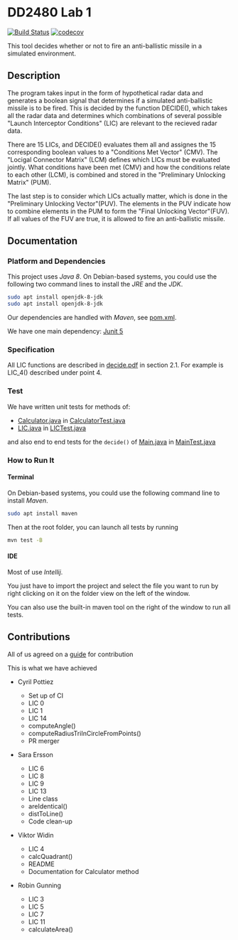 # DD2480 Lab 1
[![Build Status](https://travis-ci.org/Cpptz/dd22480_lab_1.svg?branch=master)](https://travis-ci.org/Cpptz/dd22480_lab_1)
[![codecov](https://codecov.io/gh/Cpptz/dd22480_lab_1/branch/master/graph/badge.svg)](https://codecov.io/gh/Cpptz/dd22480_lab_1)

This tool decides whether or not to fire an anti-ballistic missile in a simulated environment.


## Description
The program takes input in the form of hypothetical radar data and generates a boolean signal that determines if a simulated anti-ballistic missile is to be fired. This is decided by the function DECIDE(), which takes all the radar data and determines which combinations of several possible "Launch Interceptor Conditions" (LIC) are relevant to the recieved radar data. 

There are 15 LICs, and DECIDE() evaluates them all and assignes the 15 corresponding boolean values to a "Conditions Met Vector" (CMV). The "Locigal Connector Matrix" (LCM) defines which LICs must be evaluated jointly. What conditions have been met (CMV) and how the conditions relate to each other (LCM), is combined and stored in the "Preliminary Unlocking Matrix" (PUM). 

The last step is to consider which LICs actually matter, which is done in the "Preliminary Unlocking Vector"(PUV). The elements in the PUV indicate how to combine elements in the PUM to form the "Final Unlocking Vector"(FUV). If all values of the FUV are true, it is allowed to fire an anti-ballistic missile.

## Documentation
### Platform and Dependencies
This project uses *Java 8*.
On Debian-based systems, you could use the following two command lines to install the *JRE* and the *JDK*.
```bash
sudo apt install openjdk-8-jdk
sudo apt install openjdk-8-jdk
```
Our dependencies are handled with *Maven*, see [pom.xml](pom.xml). 


We have one main dependency: [Junit 5](https://junit.org/junit5/) 

### Specification
All LIC functions are described in [decide.pdf](decide.pdf) in section 2.1. For example is LIC_4() described under point 4.

### Test
We have written unit tests for methods of:
* [Calculator.java](src/main/java/main/Calculator.java) in [CalculatorTest.java](src/test/java/main/CalculatorTest.java)
* [LIC.java](src/main/java/main/LIC.java) in [LICTest.java](src/test/java/main/LICTest.java)

and also end to end tests for the ``decide()`` of [Main.java](src/main/java/main/Main.java) 
in [MainTest.java](src/test/java/main/MainTest.java) 

### How to Run It
#### Terminal
On Debian-based systems, you could use the following  command line to install *Maven*.
```bash
sudo apt install maven
```
Then at the root folder, you can launch all tests by running
```bash
mvn test -B
```

#### IDE
Most of use *Intellij*.  

You just have to import the project and select the file you want to run by right clicking 
on it on the folder view on the left of the window.

You can also use the built-in maven tool on the right of the window to run all tests.

## Contributions

All of us agreed on a [guide](CONTRIBUTING.md) for contribution

This is what we have achieved 
* Cyril Pottiez
    * Set up of CI
    * LIC 0
    * LIC 1
    * LIC 14
    * computeAngle()
    * computeRadiusTriInCircleFromPoints()
    * PR merger

* Sara Ersson
	* LIC 6
	* LIC 8
	* LIC 9
	* LIC 13
	* Line class
	* areIdentical()
	* distToLine()
	* Code clean-up
	
* Viktor Widin
	* LIC 4
	* calcQuadrant()
	* README
	* Documentation for Calculator method

* Robin Gunning
    * LIC 3
    * LIC 5
    * LIC 7
    * LIC 11
    * calculateArea()
